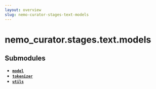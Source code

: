 ```yaml
---
layout: overview
slug: nemo-curator-stages-text-models
---
```


# nemo_curator.stages.text.models



## Submodules

- **[`model`](nemo-curator-stages-text-models-model)**
- **[`tokenizer`](nemo-curator-stages-text-models-tokenizer)**
- **[`utils`](nemo-curator-stages-text-models-utils)**
